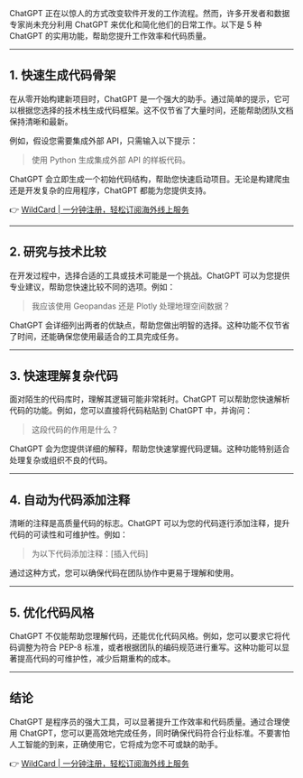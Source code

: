 ChatGPT 正在以惊人的方式改变软件开发的工作流程。然而，许多开发者和数据专家尚未充分利用 ChatGPT 来优化和简化他们的日常工作。以下是 5 种 ChatGPT 的实用功能，帮助您提升工作效率和代码质量。

---

## 1. 快速生成代码骨架

在从零开始构建新项目时，ChatGPT 是一个强大的助手。通过简单的提示，它可以根据您选择的技术栈生成代码框架。这不仅节省了大量时间，还能帮助团队文档保持清晰和最新。

例如，假设您需要集成外部 API，只需输入以下提示：

> 使用 Python 生成集成外部 API 的样板代码。

ChatGPT 会立即生成一个初始代码结构，帮助您快速启动项目。无论是构建爬虫还是开发复杂的应用程序，ChatGPT 都能为您提供支持。

👉 [WildCard | 一分钟注册，轻松订阅海外线上服务](https://bit.ly/bewildcard)

---

## 2. 研究与技术比较

在开发过程中，选择合适的工具或技术可能是一个挑战。ChatGPT 可以为您提供专业建议，帮助您快速比较不同的选项。例如：

> 我应该使用 Geopandas 还是 Plotly 处理地理空间数据？

ChatGPT 会详细列出两者的优缺点，帮助您做出明智的选择。这种功能不仅节省了时间，还能确保您使用最适合的工具完成任务。

---

## 3. 快速理解复杂代码

面对陌生的代码库时，理解其逻辑可能非常耗时。ChatGPT 可以帮助您快速解析代码的功能。例如，您可以直接将代码粘贴到 ChatGPT 中，并询问：

> 这段代码的作用是什么？

ChatGPT 会为您提供详细的解释，帮助您快速掌握代码逻辑。这种功能特别适合处理复杂或组织不良的代码。

---

## 4. 自动为代码添加注释

清晰的注释是高质量代码的标志。ChatGPT 可以为您的代码逐行添加注释，提升代码的可读性和可维护性。例如：

> 为以下代码添加注释：[插入代码]

通过这种方式，您可以确保代码在团队协作中更易于理解和使用。

---

## 5. 优化代码风格

ChatGPT 不仅能帮助您理解代码，还能优化代码风格。例如，您可以要求它将代码调整为符合 PEP-8 标准，或者根据团队的编码规范进行重写。这种功能可以显著提高代码的可维护性，减少后期重构的成本。

---

## 结论

ChatGPT 是程序员的强大工具，可以显著提升工作效率和代码质量。通过合理使用 ChatGPT，您可以更高效地完成任务，同时确保代码符合行业标准。不要害怕人工智能的到来，正确使用它，它将成为您不可或缺的助手。

👉 [WildCard | 一分钟注册，轻松订阅海外线上服务](https://bit.ly/bewildcard)
